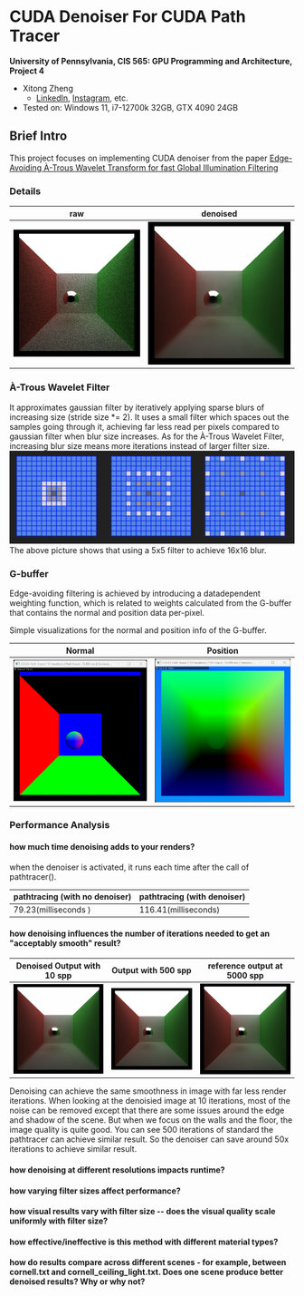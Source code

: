 CUDA Denoiser For CUDA Path Tracer
==================================

**University of Pennsylvania, CIS 565: GPU Programming and Architecture, Project 4**

* Xitong Zheng
  * [LinkedIn](https://www.linkedin.com/in/xitong-zheng-5b6543205/), [Instagram](https://www.instagram.com/simonz_zheng/), etc.
* Tested on: Windows 11, i7-12700k 32GB, GTX 4090 24GB

## Brief Intro
This project focuses on implementing CUDA denoiser from the paper [Edge-Avoiding À-Trous Wavelet Transform for fast Global
Illumination Filtering](https://jo.dreggn.org/home/2010_atrous.pdf)

### Details
| raw | denoised |
|-----| -----    |
|![](./img/intro_raw.png) | ![](./img/intro_denoised.png) |

### À-Trous Wavelet Filter
It approximates gaussian filter by iteratively applying sparse blurs of increasing size (stride size *= 2). It uses a small filter which spaces out the samples going through it, achieving far less read per pixels compared to gaussian filter when blur size increases. As for the À-Trous Wavelet Filter, increasing blur size means more iterations instead of larger filter size.
![](./img/filter_intro.png) 
The above picture shows that using a 5x5 filter to achieve 16x16 blur.

### G-buffer 
Edge-avoiding filtering is achieved by introducing a datadependent weighting function, which is related to weights calculated from the G-buffer that contains the normal and position data per-pixel.

Simple visualizations for the normal and position info of the G-buffer.

| Normal | Position |
|---|---|
|![](img/my_normal_G.png)|![](img/my_pos_G.png)|


### Performance Analysis
#### how much time denoising adds to your renders?
when the denoiser is activated, it runs each time after the call of pathtracer().

| pathtracing (with no denoiser) | pathtracing (with denoiser) |
|---|---|
| 79.23(milliseconds ) | 116.41(milliseconds) |

#### how denoising influences the number of iterations needed to get an "acceptably smooth" result?

| Denoised Output with 10 spp | Output with 500 spp | reference output at 5000 spp |
|---|---|---|
|![](img/intro_denoised.png)|![](img/500spp.png)|![](/img/ground_truth.png)|

Denoising can achieve the same smoothness in image with far less render iterations. When looking at the denoisied image at 10 iterations, most of the noise can be removed except that there are some issues around the edge and shadow of the scene. But when we focus on the walls and the floor, the image quality is quite good. You can see 500 iterations of standard the pathtracer can achieve similar result. So the denoiser can save around 50x iterations to achieve similar result.

#### how denoising at different resolutions impacts runtime?

#### how varying filter sizes affect performance?

#### how visual results vary with filter size -- does the visual quality scale uniformly with filter size?

#### how effective/ineffective is this method with different material types?

#### how do results compare across different scenes - for example, between cornell.txt and cornell_ceiling_light.txt. Does one scene produce better denoised results? Why or why not?

